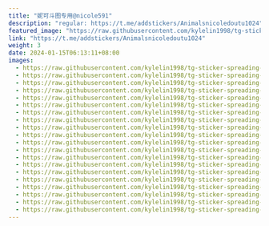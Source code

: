 ```yaml
---
title: "妮可斗图专用@nicole591"
description: "regular: https://t.me/addstickers/Animalsnicoledoutu1024"
featured_image: "https://raw.githubusercontent.com/kylelin1998/tg-sticker-spreading-worldwide-images/main/img/1ba72aa8-d770-45ed-91e6-c149d5deff54.jpg"
link: "https://t.me/addstickers/Animalsnicoledoutu1024"
weight: 3
date: 2024-01-15T06:13:11+08:00
images:
  - https://raw.githubusercontent.com/kylelin1998/tg-sticker-spreading-worldwide-images/main/img/1ba72aa8-d770-45ed-91e6-c149d5deff54.jpg
  - https://raw.githubusercontent.com/kylelin1998/tg-sticker-spreading-worldwide-images/main/img/e4e3a992-228c-4733-bca9-c3bfc74818cf.jpg
  - https://raw.githubusercontent.com/kylelin1998/tg-sticker-spreading-worldwide-images/main/img/3846102f-e420-422b-9284-7b50ca03d3c4.jpg
  - https://raw.githubusercontent.com/kylelin1998/tg-sticker-spreading-worldwide-images/main/img/56687fc3-1421-4897-9456-ab798046a4f7.jpg
  - https://raw.githubusercontent.com/kylelin1998/tg-sticker-spreading-worldwide-images/main/img/05ef2bd7-8138-457f-a8cd-0198ea016b6e.jpg
  - https://raw.githubusercontent.com/kylelin1998/tg-sticker-spreading-worldwide-images/main/img/e0772aeb-0206-470e-a998-6058676f866c.jpg
  - https://raw.githubusercontent.com/kylelin1998/tg-sticker-spreading-worldwide-images/main/img/134802f2-7c7c-4520-b10e-831f74577611.jpg
  - https://raw.githubusercontent.com/kylelin1998/tg-sticker-spreading-worldwide-images/main/img/f4064375-9c69-4cb9-9172-5f135238b886.jpg
  - https://raw.githubusercontent.com/kylelin1998/tg-sticker-spreading-worldwide-images/main/img/6f5b28e0-1352-4124-9df5-1b4de06fd7b9.jpg
  - https://raw.githubusercontent.com/kylelin1998/tg-sticker-spreading-worldwide-images/main/img/a6ceaa0a-c574-4dd5-936d-7db284c14b97.jpg
  - https://raw.githubusercontent.com/kylelin1998/tg-sticker-spreading-worldwide-images/main/img/d0a88e1b-6e2d-4393-9e2e-a414c3b1366c.jpg
  - https://raw.githubusercontent.com/kylelin1998/tg-sticker-spreading-worldwide-images/main/img/a6aeda2c-4a39-4f2b-a53d-214133b9983f.jpg
  - https://raw.githubusercontent.com/kylelin1998/tg-sticker-spreading-worldwide-images/main/img/700dd573-8f1a-4931-b42f-5a2ec74d43ca.jpg
  - https://raw.githubusercontent.com/kylelin1998/tg-sticker-spreading-worldwide-images/main/img/2fe63ba4-9055-4416-8802-bfca39294462.jpg
  - https://raw.githubusercontent.com/kylelin1998/tg-sticker-spreading-worldwide-images/main/img/8a44f483-6bb3-46fa-abbd-5c63588df444.jpg
  - https://raw.githubusercontent.com/kylelin1998/tg-sticker-spreading-worldwide-images/main/img/16817b2f-86ae-4137-9694-bae0edbfb4bc.jpg
  - https://raw.githubusercontent.com/kylelin1998/tg-sticker-spreading-worldwide-images/main/img/fe381619-ceca-4325-96b6-a8d2d2dbf6ca.jpg
  - https://raw.githubusercontent.com/kylelin1998/tg-sticker-spreading-worldwide-images/main/img/b7350049-ff1a-43f9-b568-a595279e29c4.jpg
  - https://raw.githubusercontent.com/kylelin1998/tg-sticker-spreading-worldwide-images/main/img/8c8b7866-3156-47e7-9952-f750aa626213.jpg
  - https://raw.githubusercontent.com/kylelin1998/tg-sticker-spreading-worldwide-images/main/img/a06ca2ab-2989-4100-8f2e-cd3c81e9a540.jpg
---
```

